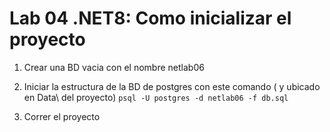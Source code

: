 # Lab 04 .NET8: Como inicializar el proyecto

1. Crear una BD vacia con el nombre netlab06
2. Iniciar la estructura de la BD de postgres con este comando ( y ubicado en Data\ del proyecto) `psql -U postgres -d netlab06 -f db.sql`

3. Correr el proyecto